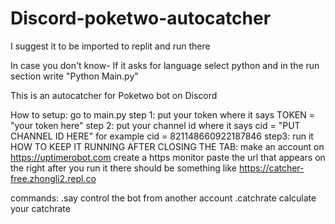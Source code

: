 # Discord-poketwo-autocatcher
I suggest it to be imported to replit and run there 

In case you don't know- If it asks for language select python and in the run section write "Python Main.py"

This is an autocatcher for Poketwo bot on Discord

How to setup:
go to main.py
step 1: put your token where it says TOKEN = "your token here"
step 2: put your channel id where it says cid = "PUT CHANNEL ID HERE" for example cid = 821148660922187846
step3: run it
HOW TO KEEP IT RUNNING AFTER CLOSING THE TAB:
make an account on https://uptimerobot.com
create a https monitor
paste the url that appears on the right after you run it there should be something like https://catcher-free.zhongli2.repl.co

commands:
.say <message> control the bot from another account
.catchrate calculate your catchrate
